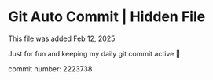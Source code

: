 # Git Auto Commit | Hidden File

This file was added Feb 12, 2025

Just for fun and keeping my daily git commit active 🤪

commit number: 2223738
